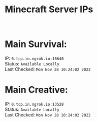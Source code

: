 
# Minecraft Server IPs

</br><h1>Main Survival:</h1>IP: `0.tcp.in.ngrok.io:16640` </br> Status: `Available Locally` </br> Last Checked: `Mon Nov 28 10:24:02 2022`
</br><h1>Main Creative:</h1>IP: `0.tcp.in.ngrok.io:13528` </br> Status: `Available Locally` </br> Last Checked: `Mon Nov 28 10:24:02 2022`
